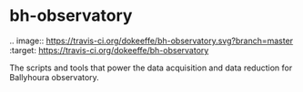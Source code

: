 bh-observatory
==============

.. image:: https://travis-ci.org/dokeeffe/bh-observatory.svg?branch=master
  :target: https://travis-ci.org/dokeeffe/bh-observatory

The scripts and tools that power the data acquisition and data reduction for Ballyhoura observatory.


